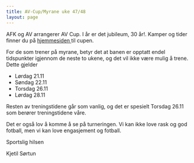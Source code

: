 ```yaml
---
title: AV-Cup/Myrane uke 47/48
layout: page
---
```


AFK og AV arrangerer AV Cup. I år er det jubileum, 30 år!. Kamper og tider finner du på [hjemmesiden ](http://avcup.no) til cupen.

For de som trener på myrane, betyr det at banen er opptatt endel tidspunkter igjennom de neste to ukene, og det vil ikke være mulig å trene. Dette gjelder
* Lørdag 21.11
* Søndag 22.11
* Torsdag 26.11
* Lørdag 28.11

Resten av treningstidene går som vanlig, og det er spesielt Torsdag 26.11 som berører treningstidene våre.

Det er også lov å komme å se på turneringen. Vi kan ikke love rask og god fotball, men vi kan love engasjement og fotball. 


Sportslig hilsen

Kjetil Sørtun




